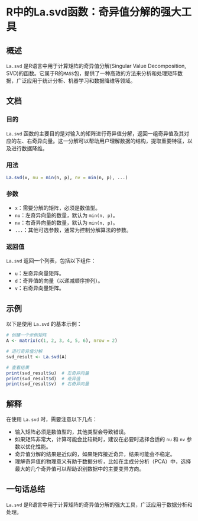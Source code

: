 <!--
Meta Description: # R中的La.svd函数：奇异值分解的强大工具 ## 概述 `La.svd` 是R语言中用于计算矩阵的奇异值分解(Singular Value Decomposition, SVD)的函数。它属于R的`MASS`包，提供了一种高效的方法来分析和处理矩阵数据，广泛应用于统计分析、机器学习和数据降维等...
Meta Keywords: svd, min, svd_result, print, 右奇异向量
-->

# R中的La.svd函数：奇异值分解的强大工具

## 概述
`La.svd` 是R语言中用于计算矩阵的奇异值分解(Singular Value Decomposition, SVD)的函数。它属于R的`MASS`包，提供了一种高效的方法来分析和处理矩阵数据，广泛应用于统计分析、机器学习和数据降维等领域。

## 文档
### 目的
`La.svd` 函数的主要目的是对输入的矩阵进行奇异值分解，返回一组奇异值及其对应的左、右奇异向量。这一分解可以帮助用户理解数据的结构，提取重要特征，以及进行数据降维。

### 用法
```R
La.svd(x, nu = min(n, p), nv = min(n, p), ...)
```

### 参数
- `x`：需要分解的矩阵，必须是数值型。
- `nu`：左奇异向量的数量，默认为 `min(n, p)`。
- `nv`：右奇异向量的数量，默认为 `min(n, p)`。
- `...`：其他可选参数，通常为控制分解算法的参数。

### 返回值
`La.svd` 返回一个列表，包括以下组件：
- `u`：左奇异向量矩阵。
- `d`：奇异值的向量（以递减顺序排列）。
- `v`：右奇异向量矩阵。

## 示例
以下是使用 `La.svd` 的基本示例：

```R
# 创建一个示例矩阵
A <- matrix(c(1, 2, 3, 4, 5, 6), nrow = 2)

# 进行奇异值分解
svd_result <- La.svd(A)

# 查看结果
print(svd_result$u)  # 左奇异向量
print(svd_result$d)  # 奇异值
print(svd_result$v)  # 右奇异向量
```

## 解释
在使用 `La.svd` 时，需要注意以下几点：
- 输入矩阵必须是数值型的，其他类型会导致错误。
- 如果矩阵非常大，计算可能会比较耗时，建议在必要时选择合适的 `nu` 和 `nv` 参数以优化性能。
- 奇异值分解的结果是近似的，如果矩阵接近奇异，结果可能会不稳定。
- 理解奇异值的物理意义有助于数据分析，比如在主成分分析（PCA）中，选择最大的几个奇异值可以帮助识别数据中的主要变异方向。

## 一句话总结
`La.svd` 是R语言中用于计算矩阵的奇异值分解的强大工具，广泛应用于数据分析和处理。